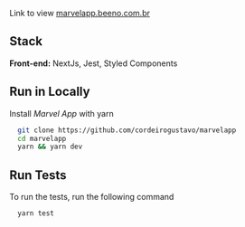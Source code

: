 Link to view [marvelapp.beeno.com.br](https://marvelapp.beeno.com.br)

## Stack
**Front-end:** NextJs, Jest, Styled Components

## Run in Locally
Install *Marvel App* with yarn

```bash
  git clone https://github.com/cordeirogustavo/marvelapp
  cd marvelapp
  yarn && yarn dev
```
    
## Run Tests

To run the tests, run the following command

```bash
  yarn test
```
